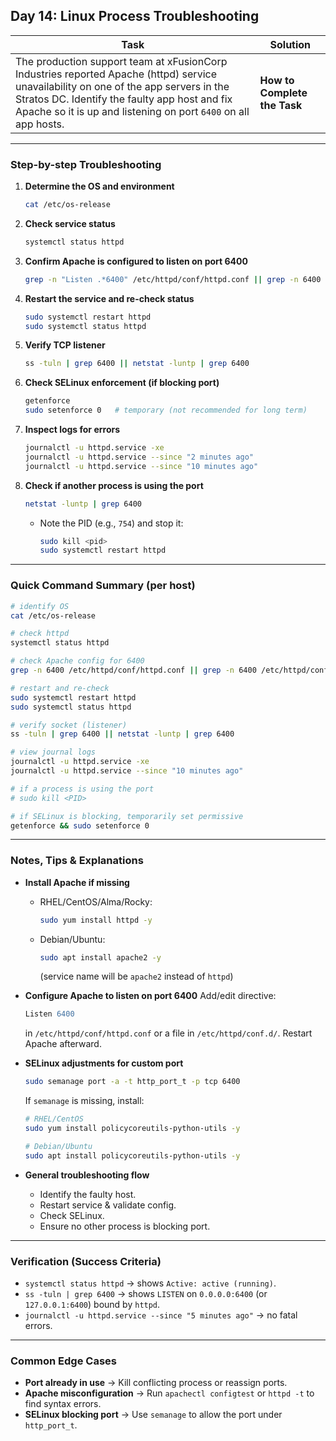 ## Day 14: Linux Process Troubleshooting

| Task                                                                                                                                                                                                                                                                | Solution                         |
| ------------------------------------------------------------------------------------------------------------------------------------------------------------------------------------------------------------------------------------------------------------------- | -------------------------------- |
| The production support team at xFusionCorp Industries reported Apache (httpd) service unavailability on one of the app servers in the Stratos DC. Identify the faulty app host and fix Apache so it is up and listening on port <code>6400</code> on all app hosts. | **How to Complete the Task**<br> |

---

### Step-by-step Troubleshooting

1. **Determine the OS and environment**

   ```bash
   cat /etc/os-release
   ```

2. **Check service status**

   ```bash
   systemctl status httpd
   ```

3. **Confirm Apache is configured to listen on port 6400**

   ```bash
   grep -n "Listen .*6400" /etc/httpd/conf/httpd.conf || grep -n 6400 /etc/httpd/conf.d/*.conf
   ```

4. **Restart the service and re-check status**

   ```bash
   sudo systemctl restart httpd
   sudo systemctl status httpd
   ```

5. **Verify TCP listener**

   ```bash
   ss -tuln | grep 6400 || netstat -luntp | grep 6400
   ```

6. **Check SELinux enforcement (if blocking port)**

   ```bash
   getenforce
   sudo setenforce 0   # temporary (not recommended for long term)
   ```

7. **Inspect logs for errors**

   ```bash
   journalctl -u httpd.service -xe
   journalctl -u httpd.service --since "2 minutes ago"
   journalctl -u httpd.service --since "10 minutes ago"
   ```

8. **Check if another process is using the port**
   ```bash
   netstat -luntp | grep 6400
   ```
   - Note the PID (e.g., `754`) and stop it:
     ```bash
     sudo kill <pid>
     sudo systemctl restart httpd
     ```

---

### Quick Command Summary (per host)

```bash
# identify OS
cat /etc/os-release

# check httpd
systemctl status httpd

# check Apache config for 6400
grep -n 6400 /etc/httpd/conf/httpd.conf || grep -n 6400 /etc/httpd/conf.d/*.conf

# restart and re-check
sudo systemctl restart httpd
sudo systemctl status httpd

# verify socket (listener)
ss -tuln | grep 6400 || netstat -luntp | grep 6400

# view journal logs
journalctl -u httpd.service -xe
journalctl -u httpd.service --since "10 minutes ago"

# if a process is using the port
# sudo kill <PID>

# if SELinux is blocking, temporarily set permissive
getenforce && sudo setenforce 0
```

---

### Notes, Tips & Explanations

- **Install Apache if missing**

  - RHEL/CentOS/Alma/Rocky:
    ```bash
    sudo yum install httpd -y
    ```
  - Debian/Ubuntu:
    ```bash
    sudo apt install apache2 -y
    ```
    (service name will be `apache2` instead of `httpd`)

- **Configure Apache to listen on port 6400**
  Add/edit directive:

  ```apache
  Listen 6400
  ```

  in `/etc/httpd/conf/httpd.conf` or a file in `/etc/httpd/conf.d/`.
  Restart Apache afterward.

- **SELinux adjustments for custom port**

  ```bash
  sudo semanage port -a -t http_port_t -p tcp 6400
  ```

  If `semanage` is missing, install:

  ```bash
  # RHEL/CentOS
  sudo yum install policycoreutils-python-utils -y

  # Debian/Ubuntu
  sudo apt install policycoreutils-python-utils -y
  ```

- **General troubleshooting flow**
  - Identify the faulty host.
  - Restart service & validate config.
  - Check SELinux.
  - Ensure no other process is blocking port.

---

### Verification (Success Criteria)

- `systemctl status httpd` → shows `Active: active (running)`.
- `ss -tuln | grep 6400` → shows `LISTEN` on `0.0.0.0:6400` (or `127.0.0.1:6400`) bound by `httpd`.
- `journalctl -u httpd.service --since "5 minutes ago"` → no fatal errors.

---

### Common Edge Cases

- **Port already in use** → Kill conflicting process or reassign ports.
- **Apache misconfiguration** → Run `apachectl configtest` or `httpd -t` to find syntax errors.
- **SELinux blocking port** → Use `semanage` to allow the port under `http_port_t`.
